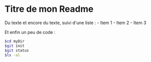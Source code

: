 # Titre de mon Readme

Du texte et encore du texte, suivi d'une liste :
	- Item 1
	- Item 2
	- Item 3

Et enfin un peu de code :

```sh
$cd myDir
$git init
$git status
$ls -al
```
